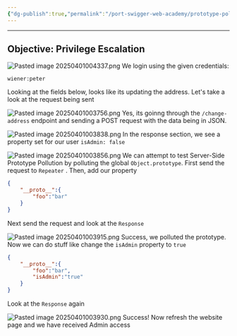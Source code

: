 ```yaml
---
{"dg-publish":true,"permalink":"/port-swigger-web-academy/prototype-pollution/server-side-prototype-pollution/lab-5/"}
---
```



---
## Objective: Privilege Escalation


![Pasted image 20250401004337.png](/img/user/Images/Pasted%20image%2020250401004337.png)
We login using the given credentials:

`wiener:peter`

Looking at the fields below, looks like its updating the address. Let's take a look at the request being sent

![Pasted image 20250401003756.png](/img/user/Images/Pasted%20image%2020250401003756.png)
Yes, its goinng through the `/change-address` endpoint and sending a POST request with the data being in JSON.

![Pasted image 20250401003838.png](/img/user/Images/Pasted%20image%2020250401003838.png)
In the response section, we see a property set for our user `isAdmin: false` 

![Pasted image 20250401003856.png](/img/user/Images/Pasted%20image%2020250401003856.png)
We can attempt to test Server-Side Prototype Pollution by polluting the global `Object.prototype`. First send the request to `Repeater` . Then, add our property

```JSON
{
	"__proto__":{
		"foo":"bar"
	}
}
```

Next send the request and look at the `Response` 

![Pasted image 20250401003915.png](/img/user/Images/Pasted%20image%2020250401003915.png)
Success, we polluted the prototype. Now we can do stuff like change the `isAdmin` property to `true`

```json
{
	"__proto__":{
		"foo":"bar",
		"isAdmin":"true"
	}
}
```

Look at the `Response` again

![Pasted image 20250401003930.png](/img/user/Images/Pasted%20image%2020250401003930.png)
Success! Now refresh the website page and we have received Admin access
